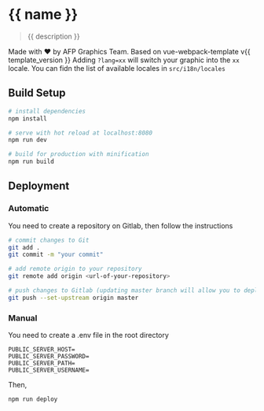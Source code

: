 # {{ name }}

> {{ description }}

Made with ❤️ by AFP Graphics Team.
Based on vue-webpack-template v{{ template_version }}
Adding `?lang=xx` will switch your graphic into the `xx` locale. You can fidn the list of available locales in `src/i18n/locales`

## Build Setup

``` bash
# install dependencies
npm install

# serve with hot reload at localhost:8080
npm run dev

# build for production with minification
npm run build
```

## Deployment

### Automatic

You need to create a repository on Gitlab, then follow the instructions

``` bash
# commit changes to Git
git add .
git commit -m "your commit"

# add remote origin to your repository
git remote add origin <url-of-your-repository>

# push changes to Gitlab (updating master branch will allow you to deploy your project)
git push --set-upstream origin master
```

### Manual

You need to create a .env file in the root directory

```
PUBLIC_SERVER_HOST=
PUBLIC_SERVER_PASSWORD=
PUBLIC_SERVER_PATH=
PUBLIC_SERVER_USERNAME=
```

Then,

``` bash
npm run deploy
```
